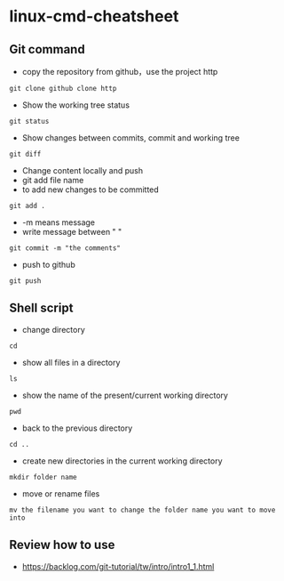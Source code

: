 # linux-cmd-cheatsheet

## Git command
* copy the repository from github，use the project http
```
git clone github clone http
```
* Show the working tree status
```
git status
```
*  Show changes between commits, commit and working tree
```
git diff
```
* Change content locally and push
* git add file name
* to add new changes to be committed
```
git add .
```
* -m means message
* write message between " "
```
git commit -m "the comments"
```
* push to github
```
git push
```

## Shell script

* change directory
```
cd
```
* show all files in a directory
```
ls
```
* show the name of the present/current working directory 
```
pwd
```
* back to the previous directory
```
cd ..
```
* create new directories in the current working directory
```
mkdir folder name
```
* move or rename files
```
mv the filename you want to change the folder name you want to move into
```
## Review how to use
* https://backlog.com/git-tutorial/tw/intro/intro1_1.html

